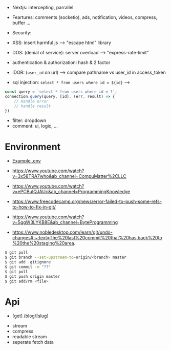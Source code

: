 <!-- Problem is not resolved -->

- Nextjs: intercepting, parrallel

- Feartures: comments (socketio), ads, notification, videos, compress, buffer ...

- Security:
+ XSS: insert harmful js --> "escape html" library

+ DOS: (denial of service): server overload --> "express-rate-limit"

+ authentication & authorization: hash & 2 factor

+ IDOR: (`user_id` on url) --> compare pathname vs user_id in access_token

+ sql injection: `select * from users where id = ${id}` --> 

```js
const query = `select * from users where id = ?`;
connection.query(query, [id], (err, result) => {
    // Handle error
    // handle result
})
```

- filter: dropdown
- comment: ui, logic, ...

# Environment
- [Example .env](https://github.com/vercel/next.js/tree/canary/examples/environment-variables)

- https://www.youtube.com/watch?v=3x58TRA7who&ab_channel=CompuMatter%2CLLC
- https://www.youtube.com/watch?v=ePCBuIQJAUc&ab_channel=ProgrammingKnowledge
- https://www.freecodecamp.org/news/error-failed-to-push-some-refs-to-how-to-fix-in-git/
- https://www.youtube.com/watch?v=5ggW3LYKB8E&ab_channel=ByteProgramming
- https://www.nobledesktop.com/learn/git/undo-changes#:~:text=The%20last%20commit%20that%20has,back%20to%20the%20staging%20area.

```bash
$ git pull
$ git branch --set-upstream-to=origin/<branch> master
$ git add .gitignore
$ git commit -m "??"
$ git pull
$ git push origin master
$ git add/rm <file>
```

<!--  -->

# Api
- [get] /blog/[slug]

<!-- Performance for app -->
- stream
- compress
- readable stream
- seperate fetch data
